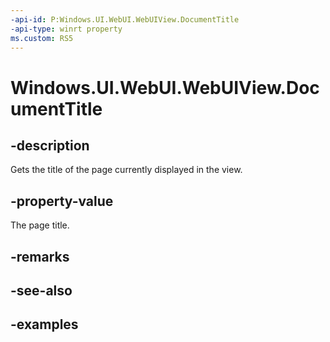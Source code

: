 ```yaml
---
-api-id: P:Windows.UI.WebUI.WebUIView.DocumentTitle
-api-type: winrt property
ms.custom: RS5
---
```


<!-- Property syntax.
public string DocumentTitle { get; }
-->

# Windows.UI.WebUI.WebUIView.DocumentTitle

## -description
Gets the title of the page currently displayed in the view.

## -property-value
The page title.

## -remarks

## -see-also

## -examples

